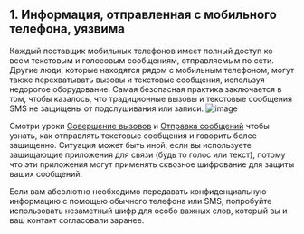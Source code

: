 [Title]: # (Передаваемая информация)
[Order]: # (1)

## 1. Информация, отправленная с мобильного телефона, уязвима

Каждый поставщик мобильных телефонов имеет полный доступ ко всем текстовым и голосовым сообщениям, отправляемым по сети. Другие люди, которые находятся рядом с мобильным телефоном, могут также перехватывать вызовы и текстовые сообщения, используя недорогое оборудование. Самая безопасная практика заключается в том, чтобы казалось, что традиционные вызовы и текстовые сообщения SMS не защищены от подслушивания или записи.
![image](mobile2.png)

Смотри уроки [Совершение вызовов](umbrella://lesson/making-a-call) и [Отправка сообщений](umbrella://lesson/sending-a-message) чтобы узнать, как отправлять текстовые сообщения и говорить более защищенно. Ситуация может быть иной, если вы используете защищающие приложения для связи (будь то голос или текст), потому что эти приложения могут применять сквозное шифрование для защиты ваших сообщений.

Если вам абсолютно необходимо передавать конфиденциальную информацию с помощью обычного телефона или SMS, попробуйте использовать незаметный шифр для особо важных слов, который вы и ваш контакт согласовали заранее.